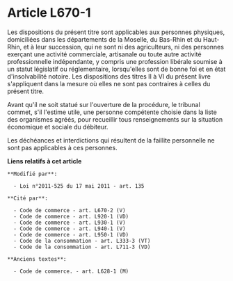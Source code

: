 # Article L670-1

Les dispositions du présent titre sont applicables aux personnes physiques, domiciliées dans les départements de la Moselle,
du Bas-Rhin et du Haut-Rhin, et à leur succession, qui ne sont                    ni des agriculteurs, ni des personnes
exerçant une activité commerciale, artisanale ou  toute autre activité professionnelle indépendante, y compris une profession
libérale soumise à un statut législatif ou réglementaire, lorsqu'elles sont de bonne foi et en état d'insolvabilité notoire.
Les dispositions des titres II à VI du présent livre s'appliquent dans la mesure où elles ne sont pas contraires à celles du
présent titre. 

Avant qu'il ne soit statué sur l'ouverture de la procédure, le tribunal commet, s'il l'estime utile, une personne compétente
choisie dans la liste des organismes agréés, pour recueillir tous renseignements sur la situation économique et sociale du
débiteur. 

Les déchéances et interdictions qui résultent de la faillite personnelle ne sont pas applicables à ces personnes.

**Liens relatifs à cet article**

	**Modifié par**:

	  - Loi n°2011-525 du 17 mai 2011 - art. 135

	**Cité par**:

	  - Code de commerce - art. L670-2 (V)
	  - Code de commerce - art. L920-1 (VD)
	  - Code de commerce - art. L930-1 (V)
	  - Code de commerce - art. L940-1 (V)
	  - Code de commerce - art. L950-1 (VD)
	  - Code de la consommation - art. L333-3 (VT)
	  - Code de la consommation - art. L711-3 (VD)

	**Anciens textes**:

	  - Code de commerce. - art. L628-1 (M)
